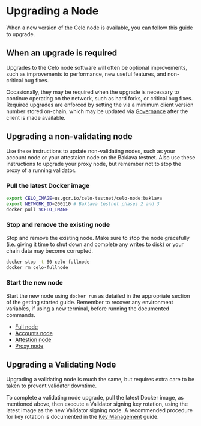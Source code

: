 # Upgrading a Node

When a new version of the Celo node is available, you can follow this guide to upgrade.

## When an upgrade is required

Upgrades to the Celo node software will often be optional improvements, such as improvements to performance, new useful features, and non-critical bug fixes.

Occasionally, they may be required when the upgrade is necessary to continue operating on the network, such as hard forks, or critical bug fixes. Required upgrades are enforced by setting the via a minimum client version number stored on-chain, which may be updated via [Governance](../celo-codebase/protocol/governance.md) after the client is made available.

## Upgrading a non-validating node

Use these instructions to update non-validating nodes, such as your account node or your attestaion node on the Baklava testnet. Also use these instructions to upgrade your proxy node, but remember not to stop the proxy of a running validator.

### Pull the latest Docker image

```bash
export CELO_IMAGE=us.gcr.io/celo-testnet/celo-node:baklava
export NETWORK_ID=200110 # Baklava testnet phases 2 and 3
docker pull $CELO_IMAGE
```

### Stop and remove the existing node

Stop and remove the existing node. Make sure to stop the node gracefully \(i.e. giving it time to shut down and complete any writes to disk\) or your chain data may become corrupted.

```bash
docker stop -t 60 celo-fullnode
docker rm celo-fullnode
```

### Start the new node

Start the new node using `docker run` as detailed in the appropriate section of the getting started guide. Remember to recover any environment variables, if using a new terminal, before running the documented commands.

* [Full node](https://github.com/celo-org/celo-monorepo/tree/4119908868c2bc4f09eb5900ecae501342d0e2a8/packages/docs/getting-started/running-a-full-node.html#start-the-node)
* [Accounts node](https://github.com/celo-org/celo-monorepo/tree/4119908868c2bc4f09eb5900ecae501342d0e2a8/packages/docs/getting-started/running-a-validator.md#start-your-accounts-node)
* [Attestion node](https://github.com/celo-org/celo-monorepo/tree/4119908868c2bc4f09eb5900ecae501342d0e2a8/packages/docs/getting-started/running-a-validator.md#running-the-attestation-service)
* [Proxy node](https://github.com/celo-org/celo-monorepo/tree/4119908868c2bc4f09eb5900ecae501342d0e2a8/packages/docs/getting-started/running-a-validator.md#deploy-a-proxy)

## Upgrading a Validating Node

Upgrading a validating node is much the same, but requires extra care to be taken to prevent validator downtime.

To complete a validating node upgrade, pull the latest Docker image, as mentioned above, then execute a Validator signing key rotation, using the latest image as the new Validator signing node. A recommended procedure for key rotation is documented in the [Key Management](key-management.md#validator-signer-key-rotation) guide.

